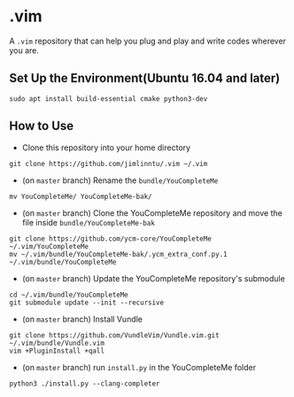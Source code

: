 # .vim
A `.vim` repository that can help you plug and play and write codes wherever you are.

## Set Up the Environment(Ubuntu 16.04 and later)
```
sudo apt install build-essential cmake python3-dev
```


## How to Use
* Clone this repository into your home directory
```
git clone https://github.com/jimlinntu/.vim ~/.vim
```

* (on `master` branch) Rename the `bundle/YouCompleteMe`
```
mv YouCompleteMe/ YouCompleteMe-bak/
```

* (on `master` branch) Clone the YouCompleteMe repository and move the file inside `bundle/YouCompleteMe-bak`
```
git clone https://github.com/ycm-core/YouCompleteMe ~/.vim/YouCompleteMe
mv ~/.vim/bundle/YouCompleteMe-bak/.ycm_extra_conf.py.1 ~/.vim/bundle/YouCompleteMe
```

* (on `master` branch) Update the YouCompleteMe repository's submodule
```
cd ~/.vim/bundle/YouCompleteMe
git submodule update --init --recursive
```

* (on `master` branch) Install Vundle
```
git clone https://github.com/VundleVim/Vundle.vim.git ~/.vim/bundle/Vundle.vim
vim +PluginInstall +qall
```
* (on `master` branch) run `install.py` in the YouCompleteMe folder
```
python3 ./install.py --clang-completer
```


